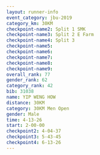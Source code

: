 ```yaml
---
layout: runner-info 
event_category: jbu-2019 
category_km: 30KM 
checkpoint-name2: Split 1 SMK 
checkpoint-name3: Split 2 E Farm 
checkpoint-name4: Split 3 
checkpoint-name5: 
checkpoint-name6: 
checkpoint-name7: 
checkpoint-name8: 
checkpoint-name9: 
overall_rank: 77
gender_rank: 62
category_rank: 42
bib: 31038
name: YIP WENG HOW
distance: 30KM
category: 30KM Men Open
gender: Male
time: 4-13-26
start: 2-00-00
checkpoint2: 4-04-37
checkpoint3: 5-43-45
checkpoint4: 6-13-26
---
```

